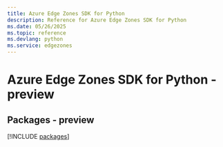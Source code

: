 ```yaml
---
title: Azure Edge Zones SDK for Python
description: Reference for Azure Edge Zones SDK for Python
ms.date: 05/26/2025
ms.topic: reference
ms.devlang: python
ms.service: edgezones
---
```

# Azure Edge Zones SDK for Python - preview
## Packages - preview
[!INCLUDE [packages](edge-zones-index.md)]